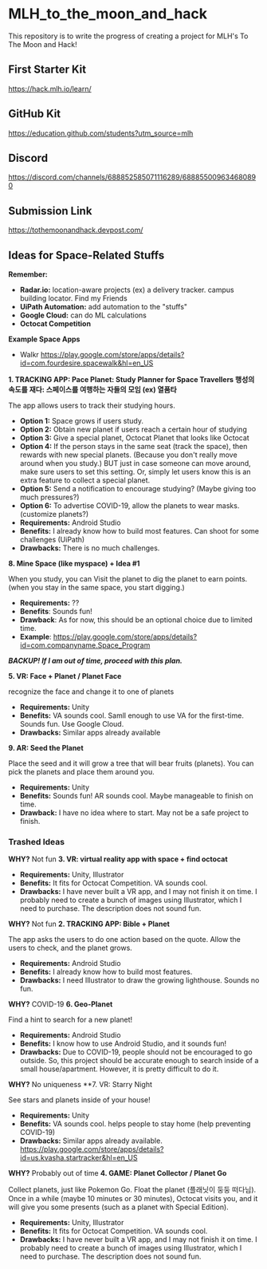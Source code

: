 # MLH_to_the_moon_and_hack
This repository is to write the progress of creating a project for MLH's To The Moon and Hack!

## First Starter Kit
https://hack.mlh.io/learn/

## GitHub Kit
https://education.github.com/students?utm_source=mlh

## Discord
https://discord.com/channels/688852585071116289/688855009634680890

## Submission Link
https://tothemoonandhack.devpost.com/

## Ideas for Space-Related Stuffs

**Remember:**
- **Radar.io:** location-aware projects (ex) a delivery tracker. campus building locator. Find my Friends
- **UiPath Automation:** add automation to the "stuffs"
- **Google Cloud:** can do ML calculations
- **Octocat Competition**

**Example Space Apps**

- Walkr https://play.google.com/store/apps/details?id=com.fourdesire.spacewalk&hl=en_US


**1. TRACKING APP: Pace Planet: Study Planner for Space Travellers 행성의 속도를 재다: 스페이스를 여행하는 자들의 모임 (ex) 열품타**

The app allows users to track their studying hours. 
- **Option 1:** Space grows if users study.
- **Option 2:** Obtain new planet if users reach a certain hour of studying
- **Option 3:** Give a special planet, Octocat Planet that looks like Octocat 
- **Option 4:** If the person stays in the same seat (track the space), then rewards with new special planets. (Because you don't really move around when you study.) BUT just in case someone can move around, make sure users to set this setting. Or, simply let users know this is an extra feature to collect a special planet.
- **Option 5:** Send a notification to encourage studying? (Maybe giving too much pressures?)
- **Option 6:** To advertise COVID-19, allow the planets to wear masks. (customize planets?)
- **Requirements:** Android Studio
- **Benefits:** I already know how to build most features. Can shoot for some challenges (UiPath)
- **Drawbacks:** There is no much challenges.

**8. Mine Space (like myspace) + Idea #1**

When you study, you can Visit the planet to dig the planet to earn points. (when you stay in the same space, you start digging.)
- **Requirements:** ??
- **Benefits**: Sounds fun!
- **Drawback**: As for now, this should be an optional choice due to limited time. 
- **Example**: https://play.google.com/store/apps/details?id=com.companyname.Space_Program

***BACKUP! If I am out of time, proceed with this plan.***

**5. VR: Face + Planet / Planet Face**

recognize the face and change it to one of planets
- **Requirements:** Unity
- **Benefits:** VA sounds cool. Samll enough to use VA for the first-time. Sounds fun. Use Google Cloud.
- **Drawbacks:** Similar apps already available

**9. AR: Seed the Planet**

Place the seed and it will grow a tree that will bear fruits (planets). You can pick the planets and place them around you.
- **Requirements:** Unity
- **Benefits:** Sounds fun! AR sounds cool. Maybe manageable to finish on time. 
- **Drawback:** I have no idea where to start. May not be a safe project to finish.


### Trashed Ideas

**WHY?** Not fun
**3. VR: virtual reality app with space + find octocat**

- **Requirements:** Unity, Illustrator
- **Benefits:** It fits for Octocat Competition. VA sounds cool. 
- **Drawbacks:** I have never built a VR app, and I may not finish it on time. I probably need to create a bunch of images using Illustrator, which I need to purchase. The description does not sound fun.

**WHY?** Not fun 
**2. TRACKING APP: Bible + Planet**

The app asks the users to do one action based on the quote. Allow the users to check, and the planet grows.
- **Requirements:** Android Studio
- **Benefits:** I already know how to build most features.
- **Drawbacks:** I need Illustrator to draw the growing lighthouse. Sounds no fun. 

**WHY?** COVID-19
**6. Geo-Planet**

Find a hint to search for a new planet!
- **Requirements:** Android Studio
- **Benefits:** I know how to use Android Studio, and it sounds fun!
- **Drawbacks:** Due to COVID-19, people should not be encouraged to go outside. So, this project should be accurate enough to search inside of a small house/apartment. However, it is pretty difficult to do it. 

**WHY?** No uniqueness
**7. VR: Starry Night

See stars and planets inside of your house!
- **Requirements:** Unity
- **Benefits:** VA sounds cool. helps people to stay home (help preventing COVID-19)
- **Drawbacks:** Similar apps already available. https://play.google.com/store/apps/details?id=us.kvasha.startracker&hl=en_US

**WHY?** Probably out of time
**4. GAME: Planet Collector / Planet Go**

Collect planets, just like Pokemon Go. Float the planet (플래닛이 둥둥 떠다님). Once in a while (maybe 10 minutes or 30 minutes), Octocat visits you, and it will give you some presents (such as a planet with Special Edition).
- **Requirements:** Unity, Illustrator
- **Benefits:** It fits for Octocat Competition. VA sounds cool. 
- **Drawbacks:** I have never built a VR app, and I may not finish it on time. I probably need to create a bunch of images using Illustrator, which I need to purchase. The description does not sound fun.
